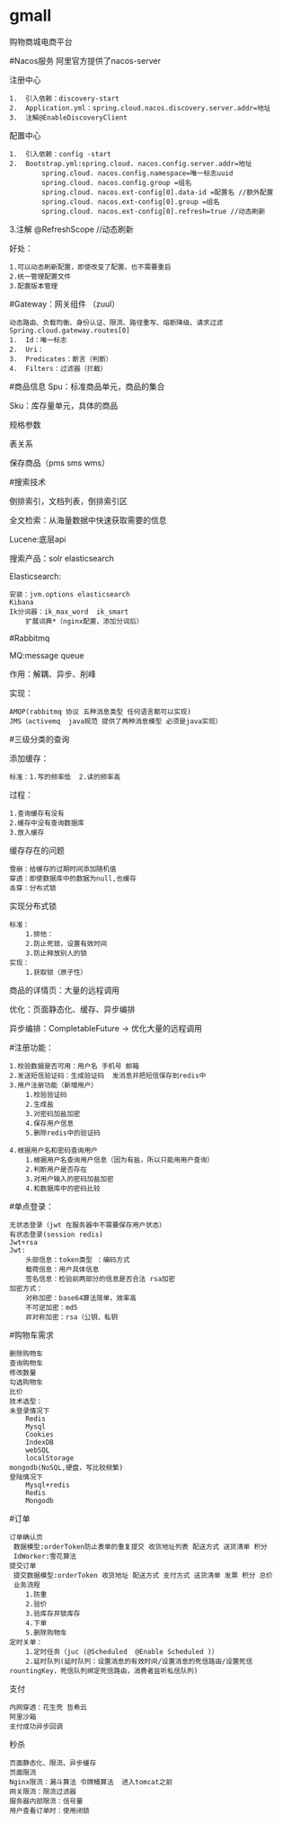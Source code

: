 # gmall
购物商城电商平台

#Nacos服务
阿里官方提供了nacos-server

注册中心

    1.	引入依赖：discovery-start
    2.	Application.yml：spring.cloud.nacos.discovery.server.addr=地址
    3.	注解@EnableDiscoveryClient
配置中心

    1.	引入依赖：config -start
    2.	Bootstrap.yml:spring.cloud. nacos.config.server.addr=地址
            spring.cloud. nacos.config.namespace=唯一标志uuid
            spring.cloud. nacos.config.group =组名
            spring.cloud. nacos.ext-config[0].data-id =配置名 //额外配置
            spring.cloud. nacos.ext-config[0].group =组名
            spring.cloud. nacos.ext-config[0].refresh=true //动态刷新

3.注解 @RefreshScope //动态刷新

好处：

    1.可以动态刷新配置，即使改变了配置，也不需要重启
    2.统一管理配置文件
    3.配置版本管理
    
#Gateway：网关组件 （zuul）

	动态路由、负载均衡、身份认证、限流、路径重写、熔断降级、请求过滤
	Spring.cloud.gateway.routes[0]
    1.	Id：唯一标志
    2.	Uri：
    3.	Predicates：断言（判断）
    4.	Filters：过滤器（拦截）
    
    
#商品信息 
Spu：标准商品单元，商品的集合

Sku：库存量单元，具体的商品

规格参数

表关系

保存商品（pms sms wms）

#搜索技术

倒排索引，文档列表，倒排索引区

全文检索：从海量数据中快速获取需要的信息

Lucene:底层api

搜索产品：solr  elasticsearch

Elasticsearch:

	安装：jvm.options elasticsearch
	Kibana
	Ik分词器：ik_max_word  ik_smart
		扩展词典*（nginx配置，添加分词后）

#Rabbitmq

MQ:message queue

作用：解耦、异步、削峰

实现：

    AMQP(rabbitmq 协议 五种消息类型 任何语言都可以实现)  
    JMS（activemq  java规范 提供了两种消息模型 必须是java实现）

#三级分类的查询 

添加缓存：

	标准：1.写的频率低	2.读的频率高

过程：

	1.查询缓存有没有
	2.缓存中没有查询数据库
	3.放入缓存
缓存存在的问题

	雪崩：给缓存的过期时间添加随机值
	穿透：即使数据库中的数据为null,也缓存
	击穿：分布式锁
实现分布式锁

	标准：
		1.排他：
		2.防止死锁，设置有效时间
		3.防止释放别人的锁
	实现：
		1.获取锁（原子性）

商品的详情页：大量的远程调用

优化：页面静态化、缓存、异步编排

异步编排：CompletableFuture  -> 优化大量的远程调用

#注册功能：

	1.校验数据是否可用：用户名 手机号 邮箱
	2.发送短信验证码：生成验证码  发消息并把短信保存到redis中
	3.用户注册功能（新增用户）
		1.校验验证码
		2.生成盐
		3.对密码加盐加密
		4.保存用户信息
		5.删除redis中的验证码

	4.根据用户名和密码查询用户
		1.根据用户名查询用户信息（因为有盐，所以只能用用户查询）
		2.判断用户是否存在
		3.对用户输入的密码加盐加密
		4.和数据库中的密码比较
		
#单点登录：

	无状态登录（jwt 在服务器中不需要保存用户状态）
	有状态登录(session redis)
	Jwt+rsa
	Jwt:
		头部信息：token类型 ：编码方式
		载荷信息：用户具体信息
		签名信息：检验前两部分的信息是否合法 rsa加密
	加密方式：
		对称加密：base64算法简单，效率高
		不可逆加密：md5
		非对称加密：rsa（公钥、私钥
		
#购物车需求

    删除购物车
    查询购物车
    修改数量
    勾选购物车
    比价
    技术选型：
	未登录情况下
		Redis
        Mysql
        Cookies
        IndexDB
        webSQL
        localStorage
    mongodb(NoSQL,硬盘，写比较频繁)
	登陆情况下
		Mysql+redis
		Redis
		Mongodb

#订单

	订单确认页
	 数据模型:orderToken防止表单的重复提交 收货地址列表 配送方式 送货清单 积分
	 IdWorker:雪花算法
	提交订单
	 提交数据模型:orderToken 收货地址 配送方式 支付方式 送货清单 发票 积分 总价
	 业务流程
	 	1.防重
	 	2.验价
	 	3.验库存并锁库存
	 	4.下单
		5.删除购物车
	定时关单：
		1.定时任务（juc (@Scheduled  @Enable Scheduled )）
		2.延时队列(延时队列：设置消息的有效时间/设置消息的死信路由/设置死信			rountingKey，死信队列绑定死信路由，消费者监听私信队列)
支付

	内网穿透：花生壳 哲希云
	阿里沙箱
	支付成功异步回调
秒杀

	页面静态化、限流、异步缓存
	页面限流
	Nginx限流：漏斗算法 令牌桶算法  进入tomcat之前
	网关限流：限流过滤器
	服务器内部限流：信号量
	用户查看订单时：使用闭锁
